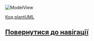 ![ModelView](http://www.plantuml.com/plantuml/proxy?idx=0&src=https://raw.githubusercontent.com/teramont/databaseQuestioning/master/Information/Diagrams/ERM/ERM.pu)


[Код plantUML](https://github.com/teramont/databaseQuestioning/blob/master/Information/Diagrams/ERM/ERM.pu)
## [Повернутися до навігації](https://github.com/teramont/databaseQuestioning/blob/master/Information/navigation.md)
